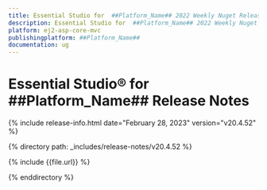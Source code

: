 ```yaml
---
title: Essential Studio for  ##Platform_Name## 2022 Weekly Nuget Release Release Notes  
description: Essential Studio for  ##Platform_Name## 2022 Weekly Nuget Release Release Notes  
platform: ej2-asp-core-mvc
publishingplatform: ##Platform_Name##
documentation: ug
---
```


# Essential Studio&reg; for  ##Platform_Name##   Release Notes  

{% include release-info.html date="February 28, 2023"  version="v20.4.52" %} 

{% directory path: _includes/release-notes/v20.4.52 %}

{% include {{file.url}} %}

{% enddirectory %}



